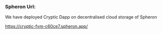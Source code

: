 ### Spheron Url: 

We have deployed Cryptic Dapp on decentralised cloud storage of Spheron

https://cryptic-fvm-c60ce7.spheron.app/